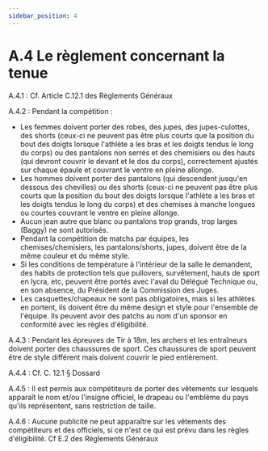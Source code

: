 ```yaml
---
sidebar_position: 4
---
```


# A.4 Le règlement concernant la tenue

A.4.1 :
Cf. Article C.12.1 des Règlements Généraux

A.4.2 : Pendant la compétition :

- Les femmes doivent porter des robes, des jupes, des jupes-culottes, des shorts (ceux-ci ne peuvent
  pas être plus courts que la position du bout des doigts lorsque l'athlète a les bras et les doigts tendus
  le long du corps) ou des pantalons non serrés et des chemisiers ou des hauts (qui devront couvrir le
  devant et le dos du corps), correctement ajustés sur chaque épaule et couvrant le ventre en pleine
  allonge.
- Les hommes doivent porter des pantalons (qui descendent jusqu'en dessous des chevilles) ou des
  shorts (ceux-ci ne peuvent pas être plus courts que la position du bout des doigts lorsque l'athlète a
  les bras et les doigts tendus le long du corps) et des chemises à manche longues ou courtes couvrant
  le ventre en pleine allonge.
- Aucun jean autre que blanc ou pantalons trop grands, trop larges (Baggy) ne sont autorisés.
- Pendant la compétition de matchs par équipes, les chemises/chemisiers, les pantalons/shorts,
  jupes, doivent être de la même couleur et du même style.
- Si les conditions de température à l'intérieur de la salle le demandent, des habits de protection tels
  que pullovers, survêtement, hauts de sport en lycra, etc, peuvent être portés avec l'aval du Délégué
  Technique ou, en son absence, du Président de la Commission des Juges.
- Les casquettes/chapeaux ne sont pas obligatoires, mais si les athlètes en portent, ils doivent être
  du même design et style pour l'ensemble de l'équipe. Ils peuvent avoir des patchs au nom d'un
  sponsor en conformité avec les règles d'éligibilité.

A.4.3 : Pendant les épreuves de Tir à 18m, les archers et les entraîneurs doivent porter des
chaussures de sport. Ces chaussures de sport peuvent être de style différent mais doivent couvrir le pied
entièrement.

A.4.4 : Cf. C. 12.1 § Dossard

A.4.5 : Il est permis aux compétiteurs de porter des vêtements sur lesquels apparaît le nom et/ou l'insigne
officiel, le drapeau ou l'emblème du pays qu'ils représentent, sans restriction de taille.

A.4.6 : Aucune publicité ne peut apparaître sur les vêtements des compétiteurs et des officiels, si ce n'est
ce qui est prévu dans les règles d'éligibilité. Cf E.2 des Règlements Généraux
